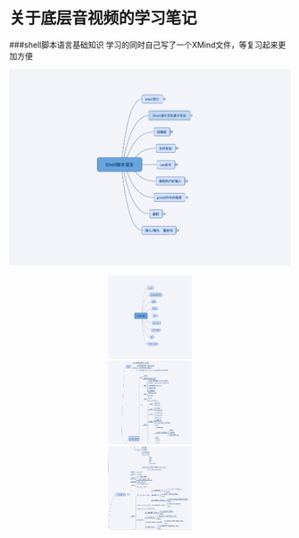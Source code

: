 # 关于底层音视频的学习笔记
###shell脚本语言基础知识
学习的同时自己写了一个XMind文件，等复习起来更加方便

![Image text](https://github.com/dongdongca/shell-and-ffmpeg/blob/master/image/shell_basis/shell_basis.png)
<div align=center><img width="150" height="150" src="https://github.com/dongdongca/shell-and-ffmpeg/blob/master/image/shell_basis/shell_basis.png"/></div>
<div align=center><img width="150" height="150" src="https://github.com/dongdongca/shell-and-ffmpeg/blob/master/image/shell_basis/shell_basis_01.png"/></div>
<div align=center><img width="150" height="150" src="https://github.com/dongdongca/shell-and-ffmpeg/blob/master/image/shell_basis/shell_basis_02.png"/></div>
